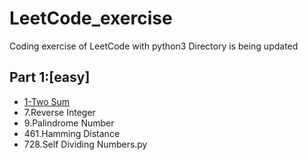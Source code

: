 # LeetCode_exercise
Coding exercise  of LeetCode with python3
Directory is being updated

## Part 1:[easy]
- [1-Two Sum](https://github.com/NxG1GnX/LeetCode_exercise/blob/master/%5Beasy%5D-1-Two%20Sum.py)	
- 7.Reverse Integer 
- 9.Palindrome Number  
- 461.Hamming Distance
- 728.Self Dividing Numbers.py	
